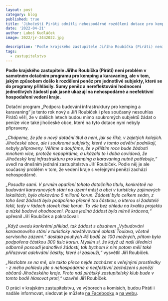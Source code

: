 ```yaml
---
layout: post
category: blog
published: true
title: 'Jihočeští Piráti odmítli nehospodárné rozdělení dotace pro kemping a karavaning, na jednání krajského zastupitelstva hlasovali proti'
date: '2022-04-21'
author: Luboš Kudláček
image: 2022/jr-2442022.jpg

description: 'Podle krajského zastupitele Jiřího Roubíčka (Piráti) není problém v samotném dotačním programu pro kemping a karavaning, ale v tom, jakým způsobem došlo k rozdělení peněz pro jednotlivé subjekty, které se do programy přihlásily. Sumy peněz a nereflektování hodnocení jednotlivých žádostí pak jasně ukazují na nehospodárné a neefektivní hospodaření vedení kraje.'
tags:
  - zastupitelstvo
---
```

**Podle krajského zastupitele Jiřího Roubíčka (Piráti) není problém v samotném dotačním programu pro kemping a karavaning, ale v tom, jakým způsobem došlo k rozdělení peněz pro jednotlivé subjekty, které se do programy přihlásily. Sumy peněz a nereflektování hodnocení jednotlivých žádostí pak jasně ukazují na nehospodárné a neefektivní hospodaření vedení kraje.**

Dotační program „Podpora budování infrastruktury pro kemping a karavaning“ je tento rok nový a Jiří Roubíček i přes současný nesouhlas Pirátů věří, že v dalších letech budou mimo soukromých subjektů žádat o peníze více také jihočeské obce, které na tyto dotace nyní nebyly připraveny.

*„Chápeme, že jde o nový dotační titul a není, jak se říká, v zajetých kolejích. Jihočeské obce, ale i soukromé subjekty, které v tomto odvětví podnikají, nebyly připraveny. Věříme a doufáme, že v příštím roce bude žádostí mnohem více, protože nepopíráme, a ukázala to i doba covidová, že Jihočeský kraj infrastrukturu pro kemping a karavaning nutně potřebuje,“* uvedl na dnešním jednání zastupitelstva Jiří Roubíček. Podle něj je ale současný problém v tom, že vedení kraje s veřejnými penězi zachází nehospodárně.

*„Posuďte sami. V prvním opatření tohoto dotačního titulu, konkrétně na budování karavanových stání na území měst a obcí v turisticky zajímavých lokalitách, bylo alokováno 5 milionů korun. Žádostí bylo celkem sedm, z toho šest žádostí bylo podpořeno přesně tou částkou, o kterou si žadatelé řekli, tedy v řádech stovek tisíc korun. To vše bez ohledu na kvalitu projektu a nízké bodové ohodnocení. Pouze jediná žádost byla mírně krácena,“* upřesnil Jiří Roubíček a pokračoval:

*„Když uvedu konkrétní příklad, tak žádost s obsahem „Vybudování karavanového stání v turisticky navštěvované oblasti Toulava, včetně servisního zázemí.“ dostala pouhých 45 bodů ze 100 možných, přitom byla podpořena částkou 300 tisíc korun. Myslím si, že když už naši úředníci odborně posoudí jednotlivé žádosti, tak bychom k nim potom měli také přiřazovat adekvátní částky, které si zaslouží,“* vysvětlil Jiří Roubíček.

*„Nezlobte se na mě, ale takto přece nejde zacházet s veřejnými prostředky - z mého pohledu jde o nehospodárné a neefektivní zacházení s penězi občanů Jihočeského kraje. Proto náš pirátský zastupitelský klub bude v tomto bodě hlasovat proti,“* uzavřel Jiří Roubíček.

O práci v krajském zastupitelstvu, ve výborech a komisích, budou Piráti i nadále informovat, sledovat je můžete [na Facebooku](https://www.facebook.com/pirati.jck) a [na webu](https://jihocesky.pirati.cz/).